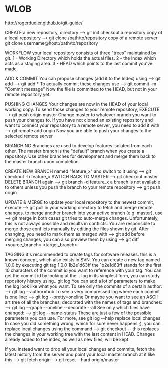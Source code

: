 # WLOB
http://rogerdudler.github.io/git-guide/

CREATE a new repository, directory
--> git init
checkout a repository
copy of a local repository
--> git clone /path/to/repository
copy of a remote server
git clone username@host:/path/to/repository

WORKFLOW
your local repository consists of three "trees" maintained by git.
1 - Working Directory which holds the actual files.
2 - the Index which acts as a staging area.
3 - HEAD which points to the last commit you've made.

ADD & COMMIT
You can propose changes (add it to the Index) using
--> git add <filename>
--> git add *
To actually commit these changes use
--> git commit -m "Commit message"
Now the file is committed to the HEAD, but not in your remote repository yet.

PUSHING CHANGES
Your changes are now in the HEAD of your local working copy. To send those changes to your remote repository, EXECUTE
--> git push origin master
Change master to whatever branch you want to push your changes to.
If you have not cloned an existing repository and want to connect your repository to a remote server, you need to add it with
--> git remote add origin <server>
Now you are able to push your changes to the selected remote server

BRANCHING
Branches are used to develop features isolated from each other. The master branch is the "default" branch when you create a repository. Use other branches for development and merge them back to the master branch upon completion.


CREATE NEW BRANCH named "feature_x" and switch to it using
--> git checkout -b feature_x
SWITCH BACK TO MASTER
--> git checkout master
DELETE BRANCH again
--> git branch -d feature_x
a branch is not available to others unless you push the branch to your remote repository
--> git push origin <branch>

UPDATE & MERGE
to update your local repository to the newest commit, execute
--> git pull
in your working directory to fetch and merge remote changes.
to merge another branch into your active branch (e.g. master), use
--> git merge <branch>
in both cases git tries to auto-merge changes. Unfortunately, this is not always possible and results in conflicts. You are responsible to merge those conflicts manually by editing the files shown by git. After changing, you need to mark them as merged with
--> git add <filename>
before merging changes, you can also preview them by using
--> git diff <source_branch> <target_branch>

TAGGING
it's recommended to create tags for software releases. this is a known concept, which also exists in SVN. You can create a new tag named 1.0.0 by executing
git tag 1.0.0 1b2e1d63ff
the 1b2e1d63ff stands for the first 10 characters of the commit id you want to reference with your tag. You can get the commit id by looking at the...
log
in its simplest form, you can study repository history using.. git log
You can add a lot of parameters to make the log look like what you want. To see only the commits of a certain author:
--> git log --author=bob
To see a very compressed log where each commit is one line:
--> git log --pretty=oneline
Or maybe you want to see an ASCII art tree of all the branches, decorated with the names of tags and branches:
--> git log --graph --oneline --decorate --all
See only which files have changed:
--> git log --name-status
These are just a few of the possible parameters you can use. For more, see git log --help
replace local changes
In case you did something wrong, which for sure never happens ;), you can replace local changes using the command
--> git checkout -- <filename>
this replaces the changes in your working tree with the last content in HEAD. Changes already added to the index, as well as new files, will be kept.

If you instead want to drop all your local changes and commits, fetch the latest history from the server and point your local master branch at it like this
--> git fetch origin
--> git reset --hard origin/master

